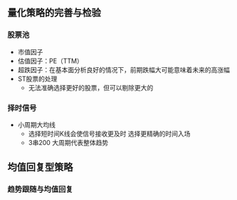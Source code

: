 ## 量化策略的完善与检验
### 股票池
- 市值因子
- 估值因子：PE（TTM）
- 超跌因子：在基本面分析良好的情况下，前期跌幅大可能意味着未来的高涨幅
- ST股票的处理
  - 无法准确选择更好的股票，但可以剔除更大的
### 择时信号
- 小周期大均线
  - 选择短时间K线会使信号接收更及时 选择更精确的时间入场
  - 3串200 大周期代表整体趋势
## 均值回复型策略
### 趋势跟随与均值回复
